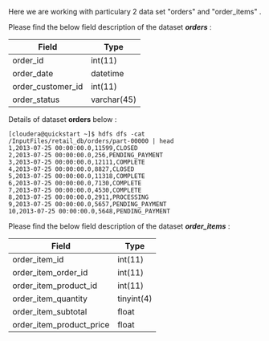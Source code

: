 Here we are working with particulary 2 data set "orders" and "order_items" . 

Please find the below field description of the dataset ***orders*** :


| Field| Type|
|---|---|
| order_id| int(11)|
| order_date|datetime|
| order_customer_id|int(11)|
| order_status|varchar(45)|

Details of dataset **orders** below : 
```
[cloudera@quickstart ~]$ hdfs dfs -cat /InputFiles/retail_db/orders/part-00000 | head
1,2013-07-25 00:00:00.0,11599,CLOSED
2,2013-07-25 00:00:00.0,256,PENDING_PAYMENT
3,2013-07-25 00:00:00.0,12111,COMPLETE
4,2013-07-25 00:00:00.0,8827,CLOSED
5,2013-07-25 00:00:00.0,11318,COMPLETE
6,2013-07-25 00:00:00.0,7130,COMPLETE
7,2013-07-25 00:00:00.0,4530,COMPLETE
8,2013-07-25 00:00:00.0,2911,PROCESSING
9,2013-07-25 00:00:00.0,5657,PENDING_PAYMENT
10,2013-07-25 00:00:00.0,5648,PENDING_PAYMENT
```

Please find the below field description of the dataset ***order_items*** :

| Field | Type|
|---|---|
| order_item_id | int(11)|
| order_item_order_id| int(11)|
| order_item_product_id| int(11)|
| order_item_quantity| tinyint(4)|
| order_item_subtotal| float|
| order_item_product_price| float|



